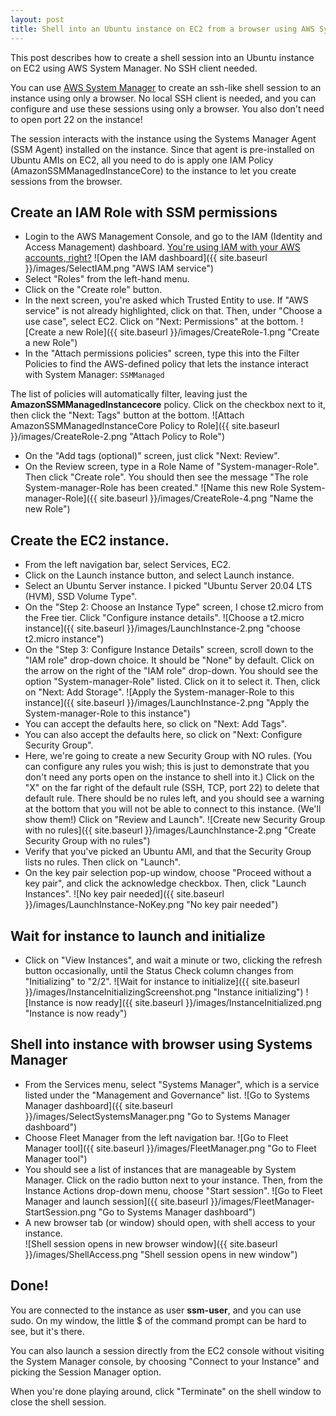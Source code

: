 ```yaml
---
layout: post
title: Shell into an Ubuntu instance on EC2 from a browser using AWS System Manager
---
```

This post describes how to create a shell session into an Ubuntu instance on EC2 using AWS System Manager. No SSH client needed.

You can use [AWS System Manager](https://aws.amazon.com/systems-manager/) to create an ssh-like shell session to an instance using only a browser. No local SSH client is needed, and you can configure and use these sessions using only a browser. You also don't need to open port 22 on the instance!

The session interacts with the instance using the Systems Manager Agent (SSM Agent) installed on the instance. Since that agent is pre-installed on Ubuntu AMIs on EC2, all you need to do is apply one IAM Policy (AmazonSSMManagedInstanceCore) to the instance to let you create sessions from the browser.

## Create an IAM Role with SSM permissions
* Login to the AWS Management Console, and go to the IAM (Identity and Access Management) dashboard.  [You're using IAM with your AWS accounts, right?](https://docs.aws.amazon.com/IAM/latest/UserGuide/introduction.html)
![Open the IAM dashboard]({{ site.baseurl }}/images/SelectIAM.png "AWS IAM service")
* Select "Roles" from the left-hand menu.
* Click on the "Create role" button.
* In the next screen, you're asked which Trusted Entity to use. If "AWS service" is not already highlighted, click on that.  Then, under "Choose a use case", select EC2. Click on "Next: Permissions" at the bottom.
![Create a new Role]({{ site.baseurl }}/images/CreateRole-1.png "Create a new Role")
* In the "Attach permissions policies" screen, type this into the Filter Policies to find the AWS-defined policy that lets the instance interact with System Manager:
  `SSMManaged`
  
The list of policies will automatically filter, leaving just the **AmazonSSMManagedInstancecore** policy. Click on the checkbox next to  it, then click the "Next: Tags" button at the bottom.
![Attach AmazonSSMManagedInstanceCore Policy to Role]({{ site.baseurl }}/images/CreateRole-2.png "Attach Policy to Role")
* On the "Add tags (optional)" screen, just click "Next: Review".
* On the Review screen, type in a Role Name of "System-manager-Role". Then click "Create role". You should then see the message "The role System-manager-Role has been created."
![Name this new Role System-manager-Role]({{ site.baseurl }}/images/CreateRole-4.png "Name the new Role")

## Create the EC2 instance.
* From the left navigation bar, select Services, EC2.
* Click on the Launch instance button, and select Launch instance. 
* Select an Ubuntu Server instance. I picked "Ubuntu Server 20.04 LTS (HVM), SSD Volume Type". 
* On the "Step 2: Choose an Instance Type" screen, I chose t2.micro from the Free tier. Click "Configure instance details".
![Choose a t2.micro instance]({{ site.baseurl }}/images/LaunchInstance-2.png "choose t2.micro instance")
* On the "Step 3: Configure Instance Details" screen, scroll down to the "IAM role" drop-down choice.  It should be "None" by default.  Click on the arrow on the right of the "IAM role" drop-down.  You should see the option "System-manager-Role" listed.  Click on it to select it.  Then, click on "Next: Add Storage".
![Apply the System-manager-Role to this instance]({{ site.baseurl }}/images/LaunchInstance-2.png "Apply the System-manager-Role to this instance")
* You can accept the defaults here, so click on "Next: Add Tags".
* You can also accept the defaults here, so click on "Next: Configure Security Group".
* Here, we're going to create a new Security Group with NO rules. (You can configure any rules you wish; this is just to demonstrate that you don't need any ports open on the instance to shell into it.) Click on the "X" on the far right of the default rule (SSH, TCP, port 22) to delete that default rule.  There should be no rules left, and you should see a warning at the bottom that you will not be able to connect to this instance.  (We'll show them!)  Click on "Review and Launch".
![Create new Security Group with no rules]({{ site.baseurl }}/images/LaunchInstance-2.png "Create Security Group with no rules")
* Verify that you've picked an Ubuntu AMI, and that the Security Group lists no rules.  Then click on "Launch".
* On the key pair selection pop-up window, choose "Proceed without a key pair", and click the acknowledge checkbox.  Then, click "Launch Instances".
![No key pair needed]({{ site.baseurl }}/images/LaunchInstance-NoKey.png "No key pair needed")

## Wait for instance to launch and initialize
* Click on "View Instances", and wait a minute or two, clicking the refresh button occasionally, until the Status Check column changes from "Initializing" to "2/2".
![Wait for instance to initialize]({{ site.baseurl }}/images/InstanceInitializingScreenshot.png "Instance initializing")
![Instance is now ready]({{ site.baseurl }}/images/InstanceInitialized.png "Instance is now ready")

## Shell into instance with browser using Systems Manager
* From the Services menu, select "Systems Manager", which is a service listed under the "Management and Governance" list.
![Go to Systems Manager dashboard]({{ site.baseurl }}/images/SelectSystemsManager.png "Go to Systems Manager dashboard")
* Choose Fleet Manager from the left navigation bar.
![Go to Fleet Manager tool]({{ site.baseurl }}/images/FleetManager.png "Go to Fleet Manager tool")
* You should see a list of instances that are manageable by System Manager. Click on the radio button next to your instance.  Then, from the Instance Actions drop-down menu, choose "Start session".
![Go to Fleet Manager and launch session]({{ site.baseurl }}/images/FleetManager-StartSession.png "Go to Systems Manager dashboard")
* A new browser tab (or window) should open, with shell access to your instance.  
![Shell session opens in new browser window]({{ site.baseurl }}/images/ShellAccess.png "Shell session opens in new window")

## Done!
You are connected to the instance as user **ssm-user**, and you can use sudo. On my window, the little $ of the command prompt can be hard to see, but it's there.

You can also launch a session directly from the EC2 console without visiting the System Manager console, by choosing "Connect to your Instance" and picking the Session Manager option. 

When you're done playing around, click "Terminate" on the shell window to close the shell session.

